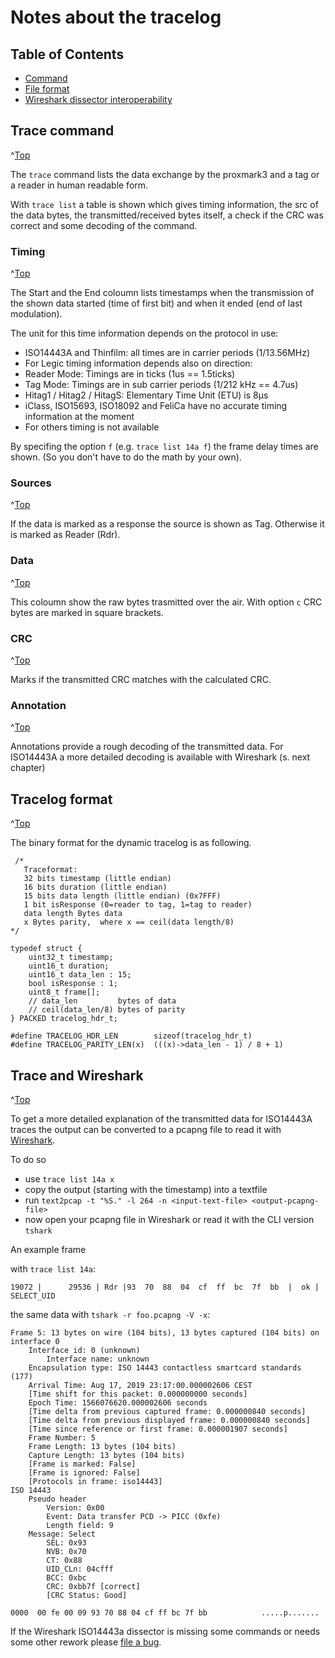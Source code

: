 # Notes about the tracelog
<a id="top"></a>

## Table of Contents
 * [Command](#trace-command)
 * [File format](#tracelog-format)
 * [Wireshark dissector interoperability](#trace-and-wireshark)


## Trace command
^[Top](#top)

The `trace` command lists the data exchange by the proxmark3 and a tag or a reader in human readable form.

With `trace list` a table is shown which gives timing information, the src of the data bytes, the transmitted/received bytes itself, a check if the CRC was correct and some decoding of the command.

### Timing
^[Top](#top)

The Start and the End coloumn lists timestamps when the transmission of the shown data started (time of first bit) and when it ended (end of last modulation).

The unit for this time information depends on the protocol in use:

* ISO14443A and Thinfilm: all times are in carrier periods (1/13.56MHz)
* For Legic timing information depends also on direction:
 * Reader Mode: Timings are in ticks (1us == 1.5ticks)
 * Tag Mode: Timings are in sub carrier periods (1/212 kHz == 4.7us)
* Hitag1 / Hitag2 / HitagS: Elementary Time Unit (ETU) is 8µs
* iClass, ISO15693, ISO18092 and FeliCa have no accurate timing information at the moment
* For others timing is not available

By specifing the option ```f``` (e.g. ```trace list 14a f```) the frame delay times are shown. (So you don't have to do the math by your own).

### Sources
^[Top](#top)

If the data is marked as a response the source is shown as Tag. Otherwise it is marked as Reader (Rdr).

### Data
^[Top](#top)

This coloumn show the raw bytes trasmitted over the air. With option ```c``` CRC bytes are marked in square brackets.

### CRC
^[Top](#top)

Marks if the transmitted CRC matches with the calculated CRC.

### Annotation
^[Top](#top)

Annotations provide a rough decoding of the transmitted data. For ISO14443A a more detailed decoding is available with Wireshark (s. next chapter)

## Tracelog format
^[Top](#top)

The binary format for the dynamic tracelog is as following.

```
 /*
   Traceformat:
   32 bits timestamp (little endian)
   16 bits duration (little endian)
   15 bits data length (little endian) (0x7FFF)
   1 bit isResponse (0=reader to tag, 1=tag to reader)
   data length Bytes data
   x Bytes parity,  where x == ceil(data length/8)
*/

typedef struct {
    uint32_t timestamp;
    uint16_t duration;
    uint16_t data_len : 15;
    bool isResponse : 1;
    uint8_t frame[];
    // data_len         bytes of data
    // ceil(data_len/8) bytes of parity
} PACKED tracelog_hdr_t;

#define TRACELOG_HDR_LEN        sizeof(tracelog_hdr_t)
#define TRACELOG_PARITY_LEN(x)  (((x)->data_len - 1) / 8 + 1)
```

## Trace and Wireshark
^[Top](#top)

To get a more detailed explanation of the transmitted data for ISO14443A traces the output can be converted to a pcapng file to read it with [Wireshark](https://www.wireshark.org/).

To do so

* use `trace list 14a x`
* copy the output (starting with the timestamp) into a textfile
* run `text2pcap -t "%S." -l 264 -n <input-text-file> <output-pcapng-file>`
* now open your pcapng file in Wireshark or read it with the CLI version `tshark`

An example frame

with `trace list 14a`:

```
19072 |      29536 | Rdr |93  70  88  04  cf  ff  bc  7f  bb  |  ok | SELECT_UID
```

the same data with `tshark -r foo.pcapng -V -x`:

```
Frame 5: 13 bytes on wire (104 bits), 13 bytes captured (104 bits) on interface 0
    Interface id: 0 (unknown)
        Interface name: unknown
    Encapsulation type: ISO 14443 contactless smartcard standards (177)
    Arrival Time: Aug 17, 2019 23:17:00.000002606 CEST
    [Time shift for this packet: 0.000000000 seconds]
    Epoch Time: 1566076620.000002606 seconds
    [Time delta from previous captured frame: 0.000000840 seconds]
    [Time delta from previous displayed frame: 0.000000840 seconds]
    [Time since reference or first frame: 0.000001907 seconds]
    Frame Number: 5
    Frame Length: 13 bytes (104 bits)
    Capture Length: 13 bytes (104 bits)
    [Frame is marked: False]
    [Frame is ignored: False]
    [Protocols in frame: iso14443]
ISO 14443
    Pseudo header
        Version: 0x00
        Event: Data transfer PCD -> PICC (0xfe)
        Length field: 9
    Message: Select
        SEL: 0x93
        NVB: 0x70
        CT: 0x88
        UID_CLn: 04cfff
        BCC: 0xbc
        CRC: 0xbb7f [correct]
        [CRC Status: Good]

0000  00 fe 00 09 93 70 88 04 cf ff bc 7f bb            .....p.......
```

If the Wireshark ISO14443a dissector is missing some commands or needs some other rework please [file a bug](https://bugs.wireshark.org/bugzilla/).
